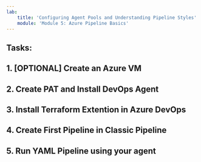 ```yaml
---
lab:
    title: 'Configuring Agent Pools and Understanding Pipeline Styles'
    module: 'Module 5: Azure Pipeline Basics'
---
```


## Tasks:

## 1. [OPTIONAL] Create an Azure VM 
## 2. Create PAT and Install DevOps Agent
## 3. Install Terraform Extention in Azure DevOps 
## 4. Create First Pipeline in Classic Pipeline
## 5. Run YAML Pipeline using your agent
